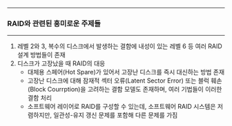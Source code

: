 -----
### RAID와 관련된 흥미로운 주제들
-----
1. 레벨 2와 3, 복수의 디스크에서 발생하는 결함에 내성이 있는 레벨 6 등 여러 RAID 설계 방법들이 존재
2. 디스크가 고장났을 때 RAID의 대응
   - 대체용 스페어(Hot Spare)가 있어서 고장난 디스크를 즉시 대신하는 방법 존재
   - 고장난 디스크에 대해 잠재적 섹터 오류(Latent Sector Error) 또는 블럭 훼손(Block Courrption)을 고려하는 결함 모델도 존재하며, 여러 기법들이 이러한 결함 처리
   - 소프트웨어 레이어로 RAID를 구성할 수 있는데, 소프트웨어 RAID 시스템은 저렴하지만, 일관성-유지 갱신 문제를 포함해 다른 문제를 가짐
